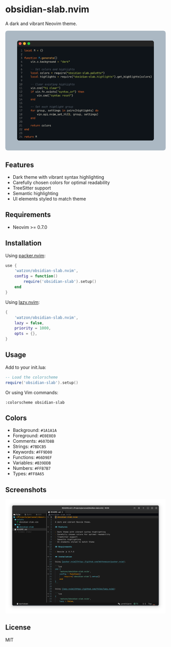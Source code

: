 # obsidian-slab.nvim

A dark and vibrant Neovim theme.

<div align="center">
  <img src="./.github/images/shot.png" alt="screenshot" />
</div>

## Features

- Dark theme with vibrant syntax highlighting
- Carefully chosen colors for optimal readability
- TreeSitter support
- Semantic highlighting
- UI elements styled to match theme

## Requirements

- Neovim >= 0.7.0

## Installation

Using [packer.nvim](https://github.com/wbthomason/packer.nvim):

```lua
use {
    'watzon/obsidian-slab.nvim',
    config = function()
        require('obsidian-slab').setup()
    end
}
```

Using [lazy.nvim](https://github.com/folke/lazy.nvim):

```lua
{
    'watzon/obsidian-slab.nvim',
    lazy = false,
    priority = 1000,
    opts = {},
}
```

## Usage

Add to your init.lua:

```lua
-- Load the colorscheme
require('obsidian-slab').setup()
```

Or using Vim commands:

```vim
:colorscheme obsidian-slab
```

## Colors

- Background: `#1A1A1A`
- Foreground: `#E0E0E0`
- Comments: `#607D8B`
- Strings: `#7BDCB5`
- Keywords: `#FF9D00`
- Functions: `#66D9EF`
- Variables: `#B39DDB`
- Numbers: `#FFB7B7`
- Types: `#FF8A65`

## Screenshots

![dark theme](./.github/images/screenshot.png)

## License

MIT
